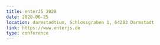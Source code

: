 ```yaml
---
title: enterJS 2020
date: 2020-06-25
location: darmstadtium, Schlossgraben 1, 64283 Darmstadt
link: https://www.enterjs.de
type: conference
---
```

